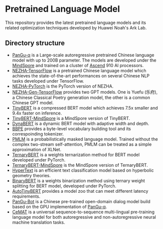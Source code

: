 # Pretrained Language Model

This repository provides the latest pretrained language models and its related optimization techniques developed by Huawei Noah's Ark Lab.

## Directory structure
* [PanGu-α](https://github.com/huawei-noah/Pretrained-Language-Model/tree/master/PanGu-α) is a Large-scale autoregressive pretrained Chinese language model with up to 200B parameter. The models are developed under the [MindSpore](https://www.mindspore.cn/en) and trained on a cluster of [Ascend](https://e.huawei.com/en/products/servers/ascend) 910 AI processors.
* [NEZHA-TensorFlow](https://github.com/huawei-noah/Pretrained-Language-Model/tree/master/NEZHA-TensorFlow) is a pretrained Chinese language model which achieves the state-of-the-art performances on several Chinese NLP tasks developed under TensorFlow.
* [NEZHA-PyTorch](https://github.com/huawei-noah/Pretrained-Language-Model/tree/master/NEZHA-PyTorch) is the PyTorch version of NEZHA.
* [NEZHA-Gen-TensorFlow](https://github.com/huawei-noah/Pretrained-Language-Model/tree/master/NEZHA-Gen-TensorFlow) provides two GPT models. One is Yuefu (乐府), a Chinese Classical Poetry generation model, the other is a common Chinese GPT model.
* [TinyBERT](https://github.com/huawei-noah/Pretrained-Language-Model/tree/master/TinyBERT) is a compressed BERT model which achieves 7.5x smaller and 9.4x faster on inference.
* [TinyBERT-MindSpore](https://github.com/huawei-noah/Pretrained-Language-Model/tree/master/TinyBERT-MindSpore) is a MindSpore version of TinyBERT.
* [DynaBERT](https://github.com/huawei-noah/Pretrained-Language-Model/tree/master/DynaBERT) is a dynamic BERT model with adaptive width and depth.
* [BBPE](https://github.com/huawei-noah/Pretrained-Language-Model/tree/master/BBPE) provides a byte-level vocabulary building tool and its correspoinding tokenizer.
* [PMLM](https://github.com/huawei-noah/Pretrained-Language-Model/tree/master/PMLM) is a probabilistically masked language model. Trained without the complex two-stream self-attention, PMLM can be treated as a simple approximation of XLNet.
* [TernaryBERT](https://github.com/huawei-noah/Pretrained-Language-Model/tree/master/TernaryBERT) is a weights ternarization method for BERT model developed under PyTorch.
* [TernaryBERT-MindSpore](https://github.com/huawei-noah/Pretrained-Language-Model/tree/master/TernaryBERT-MindSpore) is the MindSpore version of TernaryBERT.
* [HyperText](https://github.com/huawei-noah/Pretrained-Language-Model/tree/master/HyperText) is an efficient text classification model based on hyperbolic geometry theories.
* [BinaryBERT](https://github.com/huawei-noah/Pretrained-Language-Model/tree/master/BinaryBERT) is a weights binarization method using ternary weight splitting for BERT model, developed under PyTorch.
* [AutoTinyBERT](https://github.com/huawei-noah/Pretrained-Language-Model/tree/master/AutoTinyBERT) provides a model zoo that can meet different latency requirements.
* [PanGu-Bot](https://github.com/huawei-noah/Pretrained-Language-Model/tree/master/PanGu-Bot) is a Chinese pre-trained open-domain dialog model build based on the GPU implementation of [PanGu-α](https://github.com/huawei-noah/Pretrained-Language-Model/tree/master/PanGu-α).
* [CeMAT](https://github.com/huawei-noah/Pretrained-Language-Model/tree/master/CeMAT) is a universal sequence-to-sequence multi-lingual pre-training language model for both autoregressive and non-autoregressive neural machine translation tasks.
